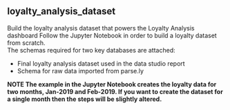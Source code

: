 ## loyalty_analysis_dataset

Build the loyalty analysis dataset that powers the Loyalty Analysis dashboard
Follow the Jupyter Notebook in order to build a loyalty dataset from scratch.  
The schemas required for two key databases are attached:  

* Final loyalty analysis dataset used in the data studio report  
* Schema for raw data imported from parse.ly  

**NOTE The example in the Jupyter Notebook creates the loyalty data for two months, Jan-2019 and Feb-2019. If you want to create the dataset for a single month then the steps will be slightly altered.**  


